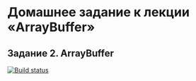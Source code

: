# Домашнее задание к лекции «ArrayBuffer»
## Задание 2. ArrayBuffer

[![Build status](https://ci.appveyor.com/api/projects/status/pa2oaustsfl21unn?svg=true)](https://ci.appveyor.com/project/Dolinin2021/sec-9-2-js-pr)

